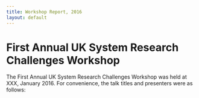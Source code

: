 ```yaml
---
title: Workshop Report, 2016
layout: default
---
```


# First Annual UK System Research Challenges Workshop

The First Annual UK System Research Challenges Workshop was held at XXX,
January 2016. For convenience, the talk titles and presenters were as follows:

